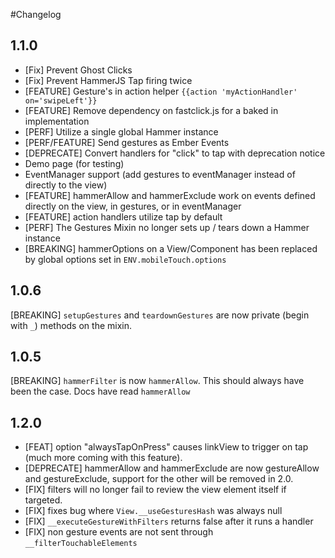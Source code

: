 #Changelog

## 1.1.0

- [Fix] Prevent Ghost Clicks
- [Fix] Prevent HammerJS Tap firing twice
- [FEATURE] Gesture's in action helper `{{action 'myActionHandler' on='swipeLeft'}}`
- [FEATURE] Remove dependency on fastclick.js for a baked in implementation
- [PERF] Utilize a single global Hammer instance
- [PERF/FEATURE] Send gestures as Ember Events
- [DEPRECATE] Convert handlers for "click" to tap with deprecation notice
- Demo page (for testing)
- EventManager support (add gestures to eventManager instead of directly to the view)
- [FEATURE] hammerAllow and hammerExclude work on events defined directly on the view, in gestures, or in eventManager
- [FEATURE] action handlers utilize tap by default
- [PERF] The Gestures Mixin no longer sets up / tears down a Hammer instance
- [BREAKING] hammerOptions on a View/Component has been replaced by global options set in `ENV.mobileTouch.options`

## 1.0.6

[BREAKING] `setupGestures` and `teardownGestures` are now private (begin with `_`) methods on the mixin.

## 1.0.5

[BREAKING] `hammerFilter` is now `hammerAllow`.  This should always have been the case. Docs have read `hammerAllow`

## 1.2.0
- [FEAT] option "alwaysTapOnPress" causes linkView to trigger on tap (much more coming with this feature).
- [DEPRECATE] hammerAllow and hammerExclude are now gestureAllow and gestureExclude, support for the other will be removed in 2.0.
- [FIX] filters will no longer fail to review the view element itself if targeted.
- [FIX] fixes bug where `View.__useGesturesHash` was always null 
- [FIX] `__executeGestureWithFilters` returns false after it runs a handler
- [FIX] non gesture events are not sent through `__filterTouchableElements`
